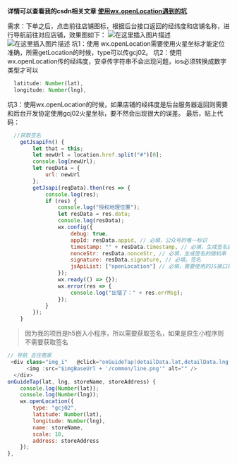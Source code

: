 
**详情可以查看我的csdn相关文章 [使用wx.openLocation遇到的坑](https://blog.csdn.net/lyxgoodLucky/article/details/105973560?spm=1001.2014.3001.5501)**

需求：下单之后，点击前往店铺图标，根据后台接口返回的经纬度和店铺名称，进行导航前往对应店铺，效果图如下：
![在这里插入图片描述](https://img-blog.csdnimg.cn/20200507152254364.jpg?x-oss-process=image/watermark,type_ZmFuZ3poZW5naGVpdGk,shadow_10,text_aHR0cHM6Ly9ibG9nLmNzZG4ubmV0L2x5eGdvb2RMdWNreQ==,size_16,color_FFFFFF,t_70)
![在这里插入图片描述](https://img-blog.csdnimg.cn/20200507152314731.jpg?x-oss-process=image/watermark,type_ZmFuZ3poZW5naGVpdGk,shadow_10,text_aHR0cHM6Ly9ibG9nLmNzZG4ubmV0L2x5eGdvb2RMdWNreQ==,size_16,color_FFFFFF,t_70)
坑1：使用 wx.openLocation需要使用火星坐标才能定位准确，所需getLocation的时候，type可以传gcj02。
坑2：使用 wx.openLocation传的经纬度，安卓传字符串不会出现问题，ios必须转换成数字类型才可以

```javascript
  latitude: Number(lat),
  longitude: Number(lng),
```
坑3：使用wx.openLocation的时候，如果店铺的经纬度是后台服务器返回则需要和后台开发协定使用gcj02火星坐标，要不然会出现很大的误差。
最后，贴上代码：

```javascript
  //获取签名
    getJsapiFn() {
        let that = this;
        let newUrl = location.href.split("#")[0];
        console.log(newUrl);
        let reqData = {
            url: newUrl
        };
        getJsapi(reqData).then(res => {
            console.log(res);
            if (res) {
                console.log("授权地理位置");
                let resData = res.data;
                console.log(resData);
                wx.config({
                    debug: true,
                    appId: resData.appid, // 必填，公众号的唯一标识
                    timestamp: "" + resData.timestamp, // 必填，生成签名的时间戳
                    nonceStr: resData.nonceStr, // 必填，生成签名的随机串
                    signature: resData.signature, // 必填，签名
                    jsApiList: ["openLocation"] // 必填，需要使用的JS接口列表
                });
                wx.ready(() => {});
                wx.error(res => {
                    console.log("出错了：" + res.errMsg);
                });
            }
        });
    }
```
 

> 因为我的项目是h5嵌入小程序，所以需要获取签名，如果是原生小程序则不需要获取签名

```js
// 导航 去往商家
 <div class="img_i"   @click="onGuideTap(detailData.lat,detailData.lng,detailData.storeName,detailData.storeAddress) ">
      <img :src="$imgBaseUrl + '/common/line.png'" alt="" />
  </div>
onGuideTap(lat, lng, storeName, storeAddress) {
    console.log(Number(lat));
    console.log(Number(lng));
    wx.openLocation({
        type: "gcj02",
        latitude: Number(lat),
        longitude: Number(lng),
        name: storeName,
        scale: 18,
        address: storeAddress
    });
},
```
